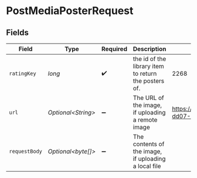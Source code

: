 # PostMediaPosterRequest


## Fields

| Field                                                              | Type                                                               | Required                                                           | Description                                                        | Example                                                            |
| ------------------------------------------------------------------ | ------------------------------------------------------------------ | ------------------------------------------------------------------ | ------------------------------------------------------------------ | ------------------------------------------------------------------ |
| `ratingKey`                                                        | *long*                                                             | :heavy_check_mark:                                                 | the id of the library item to return the posters of.               | 2268                                                               |
| `url`                                                              | *Optional\<String>*                                                | :heavy_minus_sign:                                                 | The URL of the image, if uploading a remote image                  | https://api.mediux.pro/assets/fcfdc487-dd07-4993-a0c1-0a3015362e5b |
| `requestBody`                                                      | *Optional\<byte[]>*                                                | :heavy_minus_sign:                                                 | The contents of the image, if uploading a local file               |                                                                    |